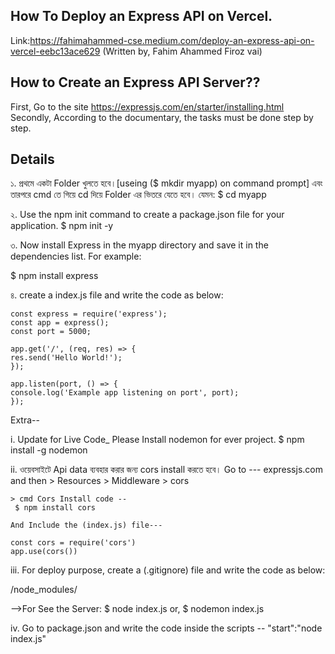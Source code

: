 ## How To Deploy an Express API on Vercel.
Link:https://fahimahammed-cse.medium.com/deploy-an-express-api-on-vercel-eebc13ace629 (Written by, Fahim Ahammed Firoz vai)

## How to Create an Express API Server??
First, Go to the site https://expressjs.com/en/starter/installing.html
Secondly, According to the documentary, the tasks must be done step by step.

## Details
১. প্রথমে একটা Folder খুলতে হবে।[useing ($ mkdir myapp) on command prompt]
এবং তারপরে cmd তে গিয়ে cd দিয়ে Folder এর ভিতরে যেতে হবে। যেমন: $ cd myapp

২. Use the npm init command to create a package.json file for your application. 
$ npm init -y

৩. Now install Express in the myapp directory and save it in the dependencies list. For example:

$ npm install express

৪. create a index.js file and write the code as below:


    const express = require('express');
    const app = express();
    const port = 5000;

    app.get('/', (req, res) => {
    res.send('Hello World!');
    });

    app.listen(port, () => {
    console.log('Example app listening on port', port);
    });

                                                        
Extra--

i. Update for Live Code_ Please Install nodemon for ever project.
    $ npm install -g nodemon

ii. ওয়েবসাইটে Api data ব্যবহার করার জন্য cors install  করতে হবে।
    Go to --- expressjs.com and then > Resources > Middleware > cors

    > cmd Cors Install code --
     $ npm install cors

    And Include the (index.js) file---

    const cors = require('cors')
    app.use(cors())
                

iii. For deploy purpose, create a (.gitignore) file and write the code as below:

/node_modules/

-->For See the Server:
$ node index.js
or, $ nodemon index.js

iv. Go to package.json and write the code inside the scripts -- "start":"node index.js"
  

